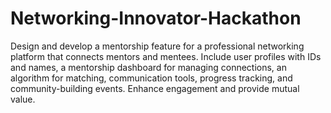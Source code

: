 # Networking-Innovator-Hackathon
Design and develop a mentorship feature for a professional networking platform that connects mentors and mentees. Include user profiles with IDs and names, a mentorship dashboard for managing connections, an algorithm for matching, communication tools, progress tracking, and community-building events. Enhance engagement and provide mutual value. 
